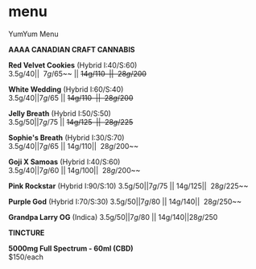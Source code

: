 # menu
YumYum Menu

__AAAA CANADIAN CRAFT CANNABIS__


__Red Velvet Cookies__ (Hybrid I:40/S:60)       
3.5g/$40 || ~~7g/$65~~ || ~~14g/$110~~ || ~~28g/$200~~

 __White Wedding__ (Hybrid I:60/S:40)       
3.5g/$40 || 7g/$65 || ~~14g/$110~~ || ~~28g/$200~~

__Jelly Breath__ (Hybrid I:50/S:50)               
3.5g/$50 || 7g/$75 || ~~14g/$125~~ || ~~28g/$225~~

__Sophie's Breath__ (Hybrid I:30/S:70)          
3.5g/$40 || 7g/$65 || 14g/$110 || ~~28g/$200~~

__Goji X Samoas__ (Hybrid I:40/S:60)            
3.5g/$40 || 7g/$60 || 14g/$100 || ~~28g/$200~~

__Pink Rockstar__ (Hybrid I:90/S:10)
3.5g/$50 || 7g/$75 || 14g/$125 || ~~28g/$225~~
                                                               
__Purple God__ (Hybrid I:70/S:30)
3.5g/$50 || 7g/$80 || 14g/$140 || ~~28g/$250~~                                                 
                                          
__Grandpa Larry OG__ (Indica)
3.5g/$50 || 7g/$80 || 14g/$140 || 28g/$250                                          
                                                  
__TINCTURE__

__5000mg Full Spectrum - 60ml (CBD)__                   
$150/each
